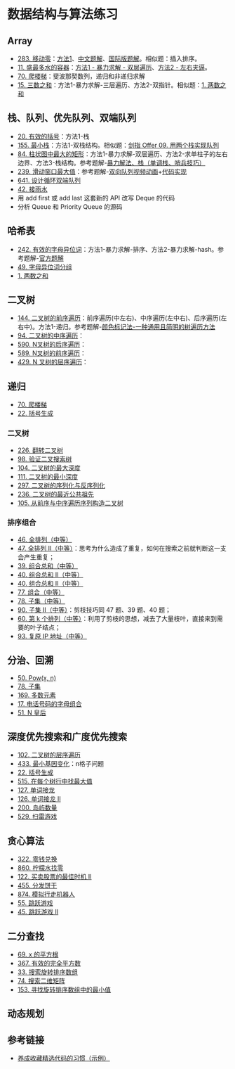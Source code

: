 # 数据结构与算法练习

## Array

- [283. 移动零](<https://leetcode-cn.com/problems/move-zeroes/>)：[方法1](<https://leetcode-cn.com/submissions/detail/131299376/>)、[中文题解](https://leetcode-cn.com/problems/move-zeroes/solution/yi-dong-ling-by-leetcode-solution/)、[国际版题解](https://leetcode.com/problems/move-zeroes/solution/yi-dong-ling-by-leetcode-solution/)。相似题：插入排序。
- [11. 盛最多水的容器](<https://leetcode-cn.com/problems/container-with-most-water/>)：[方法1 - 暴力求解 - 双层遍历](<https://leetcode-cn.com/problems/container-with-most-water/submissions/>)、[方法2 - 左右夹逼](<>)。
- [70. 爬楼梯](https://leetcode-cn.com/problems/climbing-stairs/)：斐波那契数列，递归和非递归求解
- [15. 三数之和](https://leetcode-cn.com/problems/3sum/)：方法1-暴力求解-三层遍历、方法2-双指针。相似题：[1. 两数之和](https://leetcode-cn.com/problems/two-sum/)

## 栈、队列、优先队列、双端队列

- [20. 有效的括号](https://leetcode-cn.com/problems/valid-parentheses/)：方法1-栈
- [155. 最小栈](https://leetcode-cn.com/problems/min-stack/)：方法1-双栈结构。相似题：[剑指 Offer 09. 用两个栈实现队列](https://leetcode-cn.com/problems/yong-liang-ge-zhan-shi-xian-dui-lie-lcof/)
- [84. 柱状图中最大的矩形](https://leetcode-cn.com/problems/largest-rectangle-in-histogram/)：方法1-暴力求解-双层遍历、方法2-求单柱子的左右边界、方法3-栈结构。参考题解-[暴力解法、栈（单调栈、哨兵技巧）](https://leetcode-cn.com/problems/largest-rectangle-in-histogram/solution/bao-li-jie-fa-zhan-by-liweiwei1419/)
- [239. 滑动窗口最大值](https://leetcode-cn.com/problems/sliding-window-maximum/)：参考题解-[双向队列视频动画](https://leetcode-cn.com/problems/sliding-window-maximum/solution/shi-pin-jie-xi-shuang-duan-dui-lie-hua-dong-chuang/)+[代码实现](https://leetcode-cn.com/problems/sliding-window-maximum/solution/shuang-xiang-dui-lie-jie-jue-hua-dong-chuang-kou-2/)
- [641. 设计循环双端队列](https://leetcode-cn.com/problems/design-circular-deque/)
- [42. 接雨水](https://leetcode-cn.com/problems/trapping-rain-water/)
- 用 add first 或 add last 这套新的 API 改写 Deque 的代码
- 分析 Queue 和 Priority Queue 的源码

## 哈希表

- [242. 有效的字母异位词](https://leetcode-cn.com/problems/valid-anagram/)：方法1-暴力求解-排序、方法2-暴力求解-hash。参考题解-[官方题解](https://leetcode-cn.com/problems/valid-anagram/solution/you-xiao-de-zi-mu-yi-wei-ci-by-leetcode-solution/)
- [49. 字母异位词分组](https://leetcode-cn.com/problems/group-anagrams/)
- [1. 两数之和](https://leetcode-cn.com/problems/two-sum/)

## 二叉树

- [144. 二叉树的前序遍历](https://leetcode-cn.com/problems/binary-tree-preorder-traversal/)：前序遍历(中左右)、中序遍历(左中右)、后序遍历(左右中)。方法1-递归。参考题解-[颜色标记法-一种通用且简明的树遍历方法](https://leetcode-cn.com/problems/binary-tree-inorder-traversal/solution/yan-se-biao-ji-fa-yi-chong-tong-yong-qie-jian-ming/)
- [94. 二叉树的中序遍历](https://leetcode-cn.com/problems/binary-tree-inorder-traversal/)：
- [590. N叉树的后序遍历](https://leetcode-cn.com/problems/n-ary-tree-postorder-traversal/)：
- [589. N叉树的前序遍历](https://leetcode-cn.com/problems/n-ary-tree-preorder-traversal/)：
- [429. N 叉树的层序遍历](https://leetcode-cn.com/problems/n-ary-tree-level-order-traversal/)：

## 递归

- [70. 爬楼梯](https://leetcode-cn.com/problems/climbing-stairs/)
- [22. 括号生成](https://leetcode-cn.com/problems/generate-parentheses/)

### 二叉树

- [226. 翻转二叉树](https://leetcode-cn.com/problems/invert-binary-tree/)
- [98. 验证二叉搜索树](https://leetcode-cn.com/problems/validate-binary-search-tree/)
- [104. 二叉树的最大深度](https://leetcode-cn.com/problems/maximum-depth-of-binary-tree/)
- [111. 二叉树的最小深度](https://leetcode-cn.com/problems/minimum-depth-of-binary-tree/)
- [297. 二叉树的序列化与反序列化](https://leetcode-cn.com/problems/serialize-and-deserialize-binary-tree/)
- [236. 二叉树的最近公共祖先](https://leetcode-cn.com/problems/lowest-common-ancestor-of-a-binary-tree/)
- [105. 从前序与中序遍历序列构造二叉树](https://leetcode-cn.com/problems/construct-binary-tree-from-preorder-and-inorder-traversal/)

### 排序组合

- [46. 全排列（中等）](https://leetcode-cn.com/problems/permutations/)
- [47. 全排列 II（中等）](https://leetcode-cn.com/problems/permutations-ii/)：思考为什么造成了重复，如何在搜索之前就判断这一支会产生重复；
- [39. 组合总和（中等）](https://leetcode-cn.com/problems/combination-sum/)
- [40. 组合总和 II（中等）](https://leetcode-cn.com/problems/combination-sum-ii/)
- [40. 组合总和 II（中等）](https://leetcode-cn.com/problems/combination-sum-ii/)
- [77. 组合（中等）](https://leetcode-cn.com/problems/combinations/)
- [78. 子集（中等）](https://leetcode-cn.com/problems/subsets/)
- [90. 子集 II（中等）](https://leetcode-cn.com/problems/subsets-ii/)：剪枝技巧同 47 题、39 题、40 题；
- [60. 第 k 个排列（中等）](https://leetcode-cn.com/problems/permutation-sequence/)：利用了剪枝的思想，减去了大量枝叶，直接来到需要的叶子结点；
- [93. 复原 IP 地址（中等）](https://leetcode-cn.com/problems/restore-ip-addresses/)

## 分治、回溯

- [50. Pow(x, n)](https://leetcode-cn.com/problems/powx-n/)
- [78. 子集](https://leetcode-cn.com/problems/subsets/)
- [169. 多数元素](https://leetcode-cn.com/problems/majority-element/)
- [17. 电话号码的字母组合](https://leetcode-cn.com/problems/letter-combinations-of-a-phone-number/)
- [51. N 皇后](https://leetcode-cn.com/problems/n-queens/)

## 深度优先搜索和广度优先搜索

- [102. 二叉树的层序遍历](https://leetcode-cn.com/problems/binary-tree-level-order-traversal/)
- [433. 最小基因变化](https://leetcode-cn.com/problems/minimum-genetic-mutation/)：n格子问题
- [22. 括号生成](https://leetcode-cn.com/problems/generate-parentheses/)
- [515. 在每个树行中找最大值](https://leetcode-cn.com/problems/find-largest-value-in-each-tree-row/)
- [127. 单词接龙](https://leetcode-cn.com/problems/word-ladder/)
- [126. 单词接龙 II](https://leetcode-cn.com/problems/word-ladder-ii/)
- [200. 岛屿数量](https://leetcode-cn.com/problems/number-of-islands/)
- [529. 扫雷游戏](https://leetcode-cn.com/problems/minesweeper/)

## 贪心算法

- [322. 零钱兑换](https://leetcode-cn.com/problems/coin-change/)
- [860. 柠檬水找零](https://leetcode-cn.com/problems/lemonade-change/)
- [122. 买卖股票的最佳时机 II](https://leetcode-cn.com/problems/best-time-to-buy-and-sell-stock-ii/)
- [455. 分发饼干](https://leetcode-cn.com/problems/assign-cookies/)
- [874. 模拟行走机器人](https://leetcode-cn.com/problems/walking-robot-simulation/)
- [55. 跳跃游戏](https://leetcode-cn.com/problems/jump-game/)
- [45. 跳跃游戏 II](https://leetcode-cn.com/problems/jump-game-ii/)

## 二分查找

- [69. x 的平方根](https://leetcode-cn.com/problems/sqrtx/)
- [367. 有效的完全平方数](https://leetcode-cn.com/problems/valid-perfect-square/)
- [33. 搜索旋转排序数组](https://leetcode-cn.com/problems/search-in-rotated-sorted-array/)
- [74. 搜索二维矩阵](https://leetcode-cn.com/problems/search-a-2d-matrix/)
- [153. 寻找旋转排序数组中的最小值](https://leetcode-cn.com/problems/find-minimum-in-rotated-sorted-array/)

## 动态规划

## 参考链接

- [养成收藏精选代码的习惯（示例）](http://shimo.im/docs/R6g9WJV89QkHrDhr)

